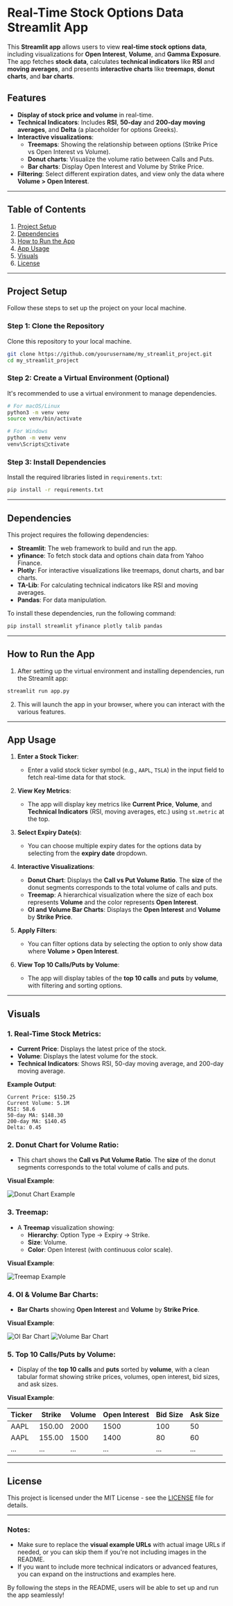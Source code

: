 
# **Real-Time Stock Options Data Streamlit App**

This **Streamlit app** allows users to view **real-time stock options data**, including visualizations for **Open Interest**, **Volume**, and **Gamma Exposure**. The app fetches **stock data**, calculates **technical indicators** like **RSI** and **moving averages**, and presents **interactive charts** like **treemaps**, **donut charts**, and **bar charts**. 

## Features

- **Display of stock price and volume** in real-time.
- **Technical Indicators**: Includes **RSI**, **50-day** and **200-day moving averages**, and **Delta** (a placeholder for options Greeks).
- **Interactive visualizations**:
  - **Treemaps**: Showing the relationship between options (Strike Price vs Open Interest vs Volume).
  - **Donut charts**: Visualize the volume ratio between Calls and Puts.
  - **Bar charts**: Display Open Interest and Volume by Strike Price.
- **Filtering**: Select different expiration dates, and view only the data where **Volume > Open Interest**.
  
---

## **Table of Contents**

1. [Project Setup](#project-setup)
2. [Dependencies](#dependencies)
3. [How to Run the App](#how-to-run-the-app)
4. [App Usage](#app-usage)
5. [Visuals](#visuals)
6. [License](#license)

---

## **Project Setup**

Follow these steps to set up the project on your local machine.

### Step 1: Clone the Repository

Clone this repository to your local machine.

```bash
git clone https://github.com/yourusername/my_streamlit_project.git
cd my_streamlit_project
```

### Step 2: Create a Virtual Environment (Optional)

It's recommended to use a virtual environment to manage dependencies.

```bash
# For macOS/Linux
python3 -m venv venv
source venv/bin/activate

# For Windows
python -m venv venv
venv\Scriptsctivate
```

### Step 3: Install Dependencies

Install the required libraries listed in `requirements.txt`:

```bash
pip install -r requirements.txt
```

---

## **Dependencies**

This project requires the following dependencies:

- **Streamlit**: The web framework to build and run the app.
- **yfinance**: To fetch stock data and options chain data from Yahoo Finance.
- **Plotly**: For interactive visualizations like treemaps, donut charts, and bar charts.
- **TA-Lib**: For calculating technical indicators like RSI and moving averages.
- **Pandas**: For data manipulation.

To install these dependencies, run the following command:

```bash
pip install streamlit yfinance plotly talib pandas
```

---

## **How to Run the App**

1. After setting up the virtual environment and installing dependencies, run the Streamlit app:

```bash
streamlit run app.py
```

2. This will launch the app in your browser, where you can interact with the various features.

---

## **App Usage**

1. **Enter a Stock Ticker**:
   - Enter a valid stock ticker symbol (e.g., `AAPL`, `TSLA`) in the input field to fetch real-time data for that stock.
   
2. **View Key Metrics**:
   - The app will display key metrics like **Current Price**, **Volume**, and **Technical Indicators** (RSI, moving averages, etc.) using `st.metric` at the top.

3. **Select Expiry Date(s)**:
   - You can choose multiple expiry dates for the options data by selecting from the **expiry date** dropdown.
   
4. **Interactive Visualizations**:
   - **Donut Chart**: Displays the **Call vs Put Volume Ratio**. The **size** of the donut segments corresponds to the total volume of calls and puts.
   - **Treemap**: A hierarchical visualization where the size of each box represents **Volume** and the color represents **Open Interest**.
   - **OI and Volume Bar Charts**: Displays the **Open Interest** and **Volume** by **Strike Price**.
   
5. **Apply Filters**:
   - You can filter options data by selecting the option to only show data where **Volume > Open Interest**.

6. **View Top 10 Calls/Puts by Volume**:
   - The app will display tables of the **top 10 calls** and **puts** by **volume**, with filtering and sorting options.

---

## **Visuals**

### 1. **Real-Time Stock Metrics**:
   - **Current Price**: Displays the latest price of the stock.
   - **Volume**: Displays the latest volume for the stock.
   - **Technical Indicators**: Shows RSI, 50-day moving average, and 200-day moving average.

**Example Output**:
   
```
Current Price: $150.25
Current Volume: 5.1M
RSI: 58.6
50-day MA: $148.30
200-day MA: $140.45
Delta: 0.45
```

### 2. **Donut Chart for Volume Ratio**:
   - This chart shows the **Call vs Put Volume Ratio**. The **size** of the donut segments corresponds to the total volume of calls and puts.

**Visual Example**:

![Donut Chart Example](https://yourimageurl.com/donut_chart.png)

### 3. **Treemap**:
   - A **Treemap** visualization showing:
     - **Hierarchy**: Option Type → Expiry → Strike.
     - **Size**: Volume.
     - **Color**: Open Interest (with continuous color scale).

**Visual Example**:

![Treemap Example](https://yourimageurl.com/treemap_example.png)

### 4. **OI & Volume Bar Charts**:
   - **Bar Charts** showing **Open Interest** and **Volume** by **Strike Price**.
   
**Visual Example**:

![OI Bar Chart](https://yourimageurl.com/oi_bar_chart.png)
![Volume Bar Chart](https://yourimageurl.com/volume_bar_chart.png)

### 5. **Top 10 Calls/Puts by Volume**:
   - Display of the **top 10 calls** and **puts** sorted by **volume**, with a clean tabular format showing strike prices, volumes, open interest, bid sizes, and ask sizes.

**Visual Example**:

| Ticker | Strike | Volume | Open Interest | Bid Size | Ask Size |
|--------|--------|--------|---------------|----------|----------|
| AAPL   | 150.00 | 2000   | 1500          | 100      | 50       |
| AAPL   | 155.00 | 1500   | 1400          | 80       | 60       |
| ...    | ...    | ...    | ...           | ...      | ...      |

---

## **License**

This project is licensed under the MIT License - see the [LICENSE](LICENSE) file for details.

---

### Notes:
- Make sure to replace the **visual example URLs** with actual image URLs if needed, or you can skip them if you're not including images in the README.
- If you want to include more technical indicators or advanced features, you can expand on the instructions and examples here. 

By following the steps in the README, users will be able to set up and run the app seamlessly!
